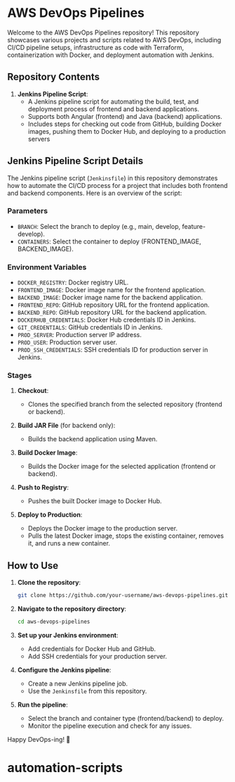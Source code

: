 # AWS DevOps Pipelines

Welcome to the AWS DevOps Pipelines repository! This repository showcases various projects and scripts related to AWS DevOps, including CI/CD pipeline setups, infrastructure as code with Terraform, containerization with Docker, and deployment automation with Jenkins.

## Repository Contents

1. **Jenkins Pipeline Script**: 
    - A Jenkins pipeline script for automating the build, test, and deployment process of frontend and backend applications.
    - Supports both Angular (frontend) and Java (backend) applications.
    - Includes steps for checking out code from GitHub, building Docker images, pushing them to Docker Hub, and deploying to a production servers


## Jenkins Pipeline Script Details

The Jenkins pipeline script (`Jenkinsfile`) in this repository demonstrates how to automate the CI/CD process for a project that includes both frontend and backend components. Here is an overview of the script:

### Parameters

- `BRANCH`: Select the branch to deploy (e.g., main, develop, feature-develop).
- `CONTAINERS`: Select the container to deploy (FRONTEND_IMAGE, BACKEND_IMAGE).

### Environment Variables

- `DOCKER_REGISTRY`: Docker registry URL.
- `FRONTEND_IMAGE`: Docker image name for the frontend application.
- `BACKEND_IMAGE`: Docker image name for the backend application.
- `FRONTEND_REPO`: GitHub repository URL for the frontend application.
- `BACKEND_REPO`: GitHub repository URL for the backend application.
- `DOCKERHUB_CREDENTIALS`: Docker Hub credentials ID in Jenkins.
- `GIT_CREDENTIALS`: GitHub credentials ID in Jenkins.
- `PROD_SERVER`: Production server IP address.
- `PROD_USER`: Production server user.
- `PROD_SSH_CREDENTIALS`: SSH credentials ID for production server in Jenkins.

### Stages

1. **Checkout**:
    - Clones the specified branch from the selected repository (frontend or backend).

2. **Build JAR File** (for backend only):
    - Builds the backend application using Maven.

3. **Build Docker Image**:
    - Builds the Docker image for the selected application (frontend or backend).

4. **Push to Registry**:
    - Pushes the built Docker image to Docker Hub.

5. **Deploy to Production**:
    - Deploys the Docker image to the production server.
    - Pulls the latest Docker image, stops the existing container, removes it, and runs a new container.

## How to Use

1. **Clone the repository**:
    ```sh
    git clone https://github.com/your-username/aws-devops-pipelines.git
    ```

2. **Navigate to the repository directory**:
    ```sh
    cd aws-devops-pipelines
    ```

3. **Set up your Jenkins environment**:
    - Add credentials for Docker Hub and GitHub.
    - Add SSH credentials for your production server.

4. **Configure the Jenkins pipeline**:
    - Create a new Jenkins pipeline job.
    - Use the `Jenkinsfile` from this repository.

5. **Run the pipeline**:
    - Select the branch and container type (frontend/backend) to deploy.
    - Monitor the pipeline execution and check for any issues.

Happy DevOps-ing! 🚀
# automation-scripts
